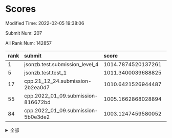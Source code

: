 # Scores

Modified Time: 2022-02-05 19:38:06

Submit Num: 207

All Rank Num: 142857

| rank |               submit               |       score        |       sigma        | pk_num |
| :--- | :--------------------------------- | :----------------- | :----------------- | :----- |
| 1    | jsonzb.test.submission_level_4     | 1014.7874520137261 | 0.8385690392612093 | 2760   |
| 5    | jsonzb.test.test_1                 | 1011.3400039688825 | 0.7791920692839089 | 2766   |
| 17   | cpp.21_12_24.submission-2b2ea0d7   | 1010.6421526944487 | 0.7732794739206232 | 2757   |
| 55   | cpp.2022_01_09.submission-816672bd | 1005.1662868028894 | 0.72560848287311   | 2763   |
| 84   | cpp.2022_01_09.submission-5b0e3de2 | 1003.1247459580052 | 0.7123613128159493 | 2764   |


<details>
<summary>全部</summary>

| rank |                 submit                 |       score        |       sigma        | pk_num |
| :--- | :------------------------------------- | :----------------- | :----------------- | :----- |
| 1    | jsonzb.test.submission_level_4         | 1014.7874520137261 | 0.8385690392612093 | 2760   |
| 2    | gobigger.level_3.submission_level_3_48 | 1011.5892587583356 | 0.764673279691653  | 2759   |
| 3    | gobigger.level_3.submission_level_3_28 | 1011.3747156671525 | 0.7420286041343966 | 2757   |
| 4    | gobigger.level_3.submission_level_3_46 | 1011.3578543255057 | 0.7855386687527979 | 2758   |
| 5    | jsonzb.test.test_1                     | 1011.3400039688825 | 0.7791920692839089 | 2766   |
| 6    | gobigger.level_3.submission_level_3_43 | 1011.2645748146016 | 0.7533602654746427 | 2758   |
| 7    | gobigger.level_3.submission_level_3_40 | 1011.1623302755771 | 0.75948358349124   | 2755   |
| 8    | gobigger.level_3.submission_level_3_36 | 1010.9681707076285 | 0.7737429036783455 | 2763   |
| 9    | gobigger.level_3.submission_level_3_20 | 1010.8747001413296 | 0.7638052181156216 | 2762   |
| 10   | gobigger.level_3.submission_level_3_30 | 1010.8690898095439 | 0.777024669107801  | 2762   |
| 11   | gobigger.level_3.submission_level_3_21 | 1010.8422070443943 | 0.7606275048178758 | 2761   |
| 12   | gobigger.level_3.submission_level_3_5  | 1010.8078453940224 | 0.7783270371210003 | 2760   |
| 13   | gobigger.level_3.submission_level_3_2  | 1010.7557652899983 | 0.7624548165643777 | 2764   |
| 14   | gobigger.level_3.submission_level_3_6  | 1010.7466981881024 | 0.7518610930678071 | 2757   |
| 15   | gobigger.level_3.submission_level_3_35 | 1010.7208767391379 | 0.7621046545150713 | 2764   |
| 16   | gobigger.level_3.submission_level_3_12 | 1010.6453081609466 | 0.759103256556247  | 2756   |
| 17   | cpp.21_12_24.submission-2b2ea0d7       | 1010.6421526944487 | 0.7732794739206232 | 2757   |
| 18   | gobigger.level_3.submission_level_3_45 | 1010.596968142721  | 0.7728195664817223 | 2761   |
| 19   | gobigger.level_3.submission_level_3_4  | 1010.54053818772   | 0.7668345857857495 | 2762   |
| 20   | gobigger.level_3.submission_level_3_25 | 1010.4836109907726 | 0.7708341576205067 | 2764   |
| 21   | gobigger.level_3.submission_level_3_39 | 1010.4834687628957 | 0.7639362829393908 | 2760   |
| 22   | gobigger.level_3.submission_level_3_1  | 1010.4687070514187 | 0.7596934141805939 | 2763   |
| 23   | gobigger.level_3.submission_level_3_42 | 1010.4331313799554 | 0.7755823903543061 | 2759   |
| 24   | gobigger.level_3.submission_level_3_17 | 1010.3492346329765 | 0.7569479787250943 | 2756   |
| 25   | gobigger.level_3.submission_level_3_0  | 1010.3052326982398 | 0.7644612773992698 | 2766   |
| 26   | gobigger.level_3.submission_level_3_38 | 1010.1181744943359 | 0.7567672456528524 | 2758   |
| 27   | gobigger.level_3.submission_level_3_37 | 1010.1154320114713 | 0.7489165273048495 | 2755   |
| 28   | gobigger.level_3.submission_level_3_41 | 1010.0633526643628 | 0.7597881916149918 | 2762   |
| 29   | gobigger.level_3.submission_level_3_18 | 1009.998552537242  | 0.7896068974761172 | 2761   |
| 30   | gobigger.level_3.submission_level_3_14 | 1009.9084529988713 | 0.7633540500281449 | 2759   |
| 31   | gobigger.level_3.submission_level_3_49 | 1009.9032686218026 | 0.7444884629977622 | 2762   |
| 32   | gobigger.level_3.submission_level_3_44 | 1009.8353589824759 | 0.7666787304894109 | 2761   |
| 33   | gobigger.level_3.submission_level_3_29 | 1009.7831845731038 | 0.7463910444011992 | 2756   |
| 34   | gobigger.level_3.submission_level_3_3  | 1009.7554918892617 | 0.7534025444501776 | 2761   |
| 35   | gobigger.level_3.submission_level_3_24 | 1009.7340891429312 | 0.7479086123893988 | 2764   |
| 36   | gobigger.level_3.submission_level_3_10 | 1009.5947457626326 | 0.7677293365498848 | 2756   |
| 37   | gobigger.level_3.submission_level_3_7  | 1009.462720680198  | 0.751502048323681  | 2758   |
| 38   | gobigger.level_3.submission_level_3_13 | 1009.4439709377949 | 0.7551025844850812 | 2758   |
| 39   | gobigger.level_3.submission_level_3_23 | 1009.3375779311788 | 0.785199197091847  | 2753   |
| 40   | gobigger.level_3.submission_level_3_19 | 1009.2976053188534 | 0.7390779516741821 | 2759   |
| 41   | gobigger.level_3.submission_level_3_11 | 1009.1451347977762 | 0.7464717284354396 | 2758   |
| 42   | gobigger.level_3.submission_level_3_34 | 1009.0107833202748 | 0.7442950322757274 | 2763   |
| 43   | gobigger.level_3.submission_level_3_27 | 1009.0067283249305 | 0.7567944657471765 | 2759   |
| 44   | gobigger.level_3.submission_level_3_8  | 1008.9596359900338 | 0.7494507322075743 | 2763   |
| 45   | gobigger.level_3.submission_level_3_16 | 1008.9428066518882 | 0.7468075747100243 | 2758   |
| 46   | gobigger.level_3.submission_level_3_22 | 1008.8411741119272 | 0.7569225593104283 | 2755   |
| 47   | gobigger.level_3.submission_level_3_47 | 1008.8115728682893 | 0.744954318773904  | 2758   |
| 48   | gobigger.level_3.submission_level_3_9  | 1008.7284334113468 | 0.7445022328433436 | 2757   |
| 49   | gobigger.level_3.submission_level_3_26 | 1008.6729170923026 | 0.7217800153789341 | 2761   |
| 50   | gobigger.level_3.submission_level_3_31 | 1008.6687383683236 | 0.7649112691254568 | 2762   |
| 51   | gobigger.level_3.submission_level_3_32 | 1008.5012850022949 | 0.7444848834488675 | 2763   |
| 52   | gobigger.level_3.submission_level_3_15 | 1008.2038233158592 | 0.7506631382299369 | 2763   |
| 53   | gobigger.level_3.submission_level_3_33 | 1008.1985066477658 | 0.7533168939773047 | 2761   |
| 54   | gobigger.level_1.submission_level_1_43 | 1005.274040683771  | 0.7298912825841012 | 2761   |
| 55   | cpp.2022_01_09.submission-816672bd     | 1005.1662868028894 | 0.72560848287311   | 2763   |
| 56   | gobigger.level_1.submission_level_1_44 | 1004.9163946792369 | 0.7277327475626935 | 2757   |
| 57   | gobigger.level_1.submission_level_1_17 | 1004.5916705458555 | 0.7147722108829959 | 2761   |
| 58   | gobigger.level_1.submission_level_1_22 | 1004.5521701733712 | 0.714739555458096  | 2765   |
| 59   | gobigger.level_1.submission_level_1_31 | 1004.5046454830101 | 0.7140885486341881 | 2763   |
| 60   | gobigger.level_1.submission_level_1_5  | 1004.4643819318845 | 0.7207921181752106 | 2761   |
| 61   | gobigger.level_1.submission_level_1_2  | 1004.1919193416657 | 0.7253057917618868 | 2767   |
| 62   | gobigger.level_1.submission_level_1_16 | 1004.1736082145605 | 0.7261918653909121 | 2761   |
| 63   | gobigger.level_1.submission_level_1_9  | 1004.0983325072804 | 0.7316284299806711 | 2759   |
| 64   | gobigger.level_1.submission_level_1_26 | 1004.0679730638329 | 0.706050446614532  | 2764   |
| 65   | gobigger.level_1.submission_level_1_34 | 1004.0205789422166 | 0.7246930915964624 | 2764   |
| 66   | gobigger.level_1.submission_level_1_28 | 1003.9305909688817 | 0.7222724643798321 | 2763   |
| 67   | gobigger.level_1.submission_level_1_14 | 1003.899559141673  | 0.7196519504952817 | 2759   |
| 68   | gobigger.level_1.submission_level_1_15 | 1003.7874770602332 | 0.7242881850522926 | 2762   |
| 69   | gobigger.level_1.submission_level_1_7  | 1003.6998978965825 | 0.7167510936214652 | 2762   |
| 70   | gobigger.level_1.submission_level_1_21 | 1003.6398989652737 | 0.7128068371729459 | 2762   |
| 71   | gobigger.level_1.submission_level_1_49 | 1003.5605122490174 | 0.7166646426819969 | 2757   |
| 72   | gobigger.level_1.submission_level_1_12 | 1003.532450459411  | 0.7200850617601311 | 2760   |
| 73   | gobigger.level_1.submission_level_1_33 | 1003.5308563697769 | 0.7039637391672758 | 2760   |
| 74   | gobigger.level_1.submission_level_1_32 | 1003.524614836144  | 0.7174130259728423 | 2756   |
| 75   | gobigger.level_1.submission_level_1_40 | 1003.4848425501914 | 0.7203911619183277 | 2763   |
| 76   | gobigger.level_1.submission_level_1_29 | 1003.4522197143436 | 0.7219651727668401 | 2758   |
| 77   | gobigger.level_1.submission_level_1_3  | 1003.3732464225111 | 0.713538578132845  | 2763   |
| 78   | gobigger.level_1.submission_level_1_1  | 1003.3551106424077 | 0.7186888128987993 | 2759   |
| 79   | gobigger.level_1.submission_level_1_47 | 1003.3022703376188 | 0.7139797199630746 | 2758   |
| 80   | gobigger.level_1.submission_level_1_45 | 1003.2599404789044 | 0.7157470466937726 | 2761   |
| 81   | gobigger.level_1.submission_level_1_35 | 1003.1715632401716 | 0.7142969407851656 | 2759   |
| 82   | gobigger.level_1.submission_level_1_18 | 1003.1391207697802 | 0.7068487668217885 | 2762   |
| 83   | gobigger.level_1.submission_level_1_11 | 1003.135375439791  | 0.7229630104966416 | 2756   |
| 84   | cpp.2022_01_09.submission-5b0e3de2     | 1003.1247459580052 | 0.7123613128159493 | 2764   |
| 85   | gobigger.level_1.submission_level_1_6  | 1003.0909986255401 | 0.7087103627737388 | 2760   |
| 86   | gobigger.level_1.submission_level_1_20 | 1003.0492131661681 | 0.7141594879420811 | 2760   |
| 87   | gobigger.level_1.submission_level_1_30 | 1003.0468750991489 | 0.7179650776236658 | 2755   |
| 88   | gobigger.level_1.submission_level_1_27 | 1003.0181726157998 | 0.7176614169185347 | 2761   |
| 89   | gobigger.level_1.submission_level_1_42 | 1003.017864856699  | 0.7251156517030963 | 2764   |
| 90   | gobigger.level_1.submission_level_1_0  | 1002.9858343558218 | 0.719833538880219  | 2759   |
| 91   | gobigger.level_1.submission_level_1_41 | 1002.9839914857836 | 0.7194278288857211 | 2761   |
| 92   | gobigger.level_1.submission_level_1_13 | 1002.850528274248  | 0.71935653627802   | 2757   |
| 93   | gobigger.level_1.submission_level_1_10 | 1002.8343588760503 | 0.7244767228887538 | 2761   |
| 94   | gobigger.level_1.submission_level_1_4  | 1002.8281565093811 | 0.7188578807537362 | 2764   |
| 95   | gobigger.level_1.submission_level_1_24 | 1002.7951620670784 | 0.7149237325809439 | 2759   |
| 96   | gobigger.level_1.submission_level_1_37 | 1002.7145387223516 | 0.7165929144840275 | 2763   |
| 97   | gobigger.level_1.submission_level_1_8  | 1002.6856527603553 | 0.7178273667766613 | 2759   |
| 98   | gobigger.level_1.submission_level_1_39 | 1002.6457431690612 | 0.7248562926372942 | 2757   |
| 99   | gobigger.level_1.submission_level_1_38 | 1002.6085290832895 | 0.7083053711009524 | 2762   |
| 100  | gobigger.level_1.submission_level_1_48 | 1002.1926580292446 | 0.7184769231427832 | 2765   |
| 101  | gobigger.level_1.submission_level_1_23 | 1002.0197374314281 | 0.716810011145457  | 2760   |
| 102  | gobigger.level_1.submission_level_1_46 | 1001.9582288564587 | 0.7150465570801127 | 2757   |
| 103  | gobigger.level_1.submission_level_1_19 | 1001.474995882741  | 0.7064126740006722 | 2758   |
| 104  | gobigger.level_1.submission_level_1_25 | 1001.4275160954534 | 0.7093657311364259 | 2760   |
| 105  | gobigger.level_1.submission_level_1_36 | 1001.2434440178508 | 0.713929270712231  | 2762   |
| 106  | gobigger.random.submission_random_9    | 997.7903824912717  | 0.6966053444470774 | 2757   |
| 107  | gobigger.random.submission_random_30   | 997.3819739612069  | 0.7049486187114332 | 2757   |
| 108  | gobigger.random.submission_random_37   | 997.3541935338739  | 0.7106813748891233 | 2761   |
| 109  | gobigger.random.submission_random_23   | 996.8688170628164  | 0.7166314907164205 | 2758   |
| 110  | gobigger.random.submission_random_46   | 996.758949830093   | 0.7198746126536466 | 2757   |
| 111  | gobigger.random.submission_random_7    | 996.5312616778382  | 0.7025382180006925 | 2764   |
| 112  | gobigger.random.submission_random_11   | 996.5154206358369  | 0.7176370306376667 | 2757   |
| 113  | gobigger.random.submission_random_32   | 996.4924536358308  | 0.701567354711474  | 2763   |
| 114  | gobigger.random.submission_random_38   | 996.449370963435   | 0.7044945893294924 | 2761   |
| 115  | gobigger.random.submission_random_18   | 996.3981065974231  | 0.7014724992686351 | 2757   |
| 116  | gobigger.random.submission_random_1    | 996.3894655092788  | 0.7071895671129959 | 2760   |
| 117  | gobigger.random.submission_random_28   | 996.3855166912691  | 0.7217232307108244 | 2756   |
| 118  | gobigger.random.submission_random_44   | 996.3731629713923  | 0.700637843858429  | 2762   |
| 119  | gobigger.random.submission_random_36   | 996.3658295076356  | 0.701026678052556  | 2760   |
| 120  | gobigger.random.submission_random_6    | 996.3103273030656  | 0.7098799064268562 | 2758   |
| 121  | gobigger.random.submission_random_15   | 996.3094884556818  | 0.7013716694530119 | 2764   |
| 122  | gobigger.random.submission_random_0    | 996.2202967390654  | 0.714992957254069  | 2762   |
| 123  | gobigger.random.submission_random_45   | 996.2001781619031  | 0.71070424990595   | 2760   |
| 124  | gobigger.random.submission_random_20   | 996.1725159169794  | 0.6977281029397313 | 2764   |
| 125  | gobigger.random.submission_random_26   | 996.1087319712196  | 0.7114450044757361 | 2763   |
| 126  | gobigger.random.submission_random_22   | 996.0787261093923  | 0.7030885566020422 | 2760   |
| 127  | gobigger.random.submission_random_25   | 996.0284559998219  | 0.7152753170880402 | 2761   |
| 128  | gobigger.random.submission_random_17   | 995.9587700422561  | 0.7068748280284259 | 2759   |
| 129  | gobigger.random.submission_random_21   | 995.9520427414423  | 0.7149180048330682 | 2759   |
| 130  | gobigger.random.submission_random_16   | 995.9051881725507  | 0.7218709970945879 | 2763   |
| 131  | gobigger.random.submission_random_27   | 995.8829972931317  | 0.7045141516417477 | 2767   |
| 132  | gobigger.random.submission_random_31   | 995.866031392229   | 0.7158058528709998 | 2767   |
| 133  | gobigger.random.submission_random_47   | 995.8437685221926  | 0.7142552521174587 | 2759   |
| 134  | gobigger.random.submission_random_14   | 995.8090189306669  | 0.7076463024805209 | 2760   |
| 135  | gobigger.random.submission_random_35   | 995.7541550459506  | 0.7154522521463209 | 2763   |
| 136  | gobigger.random.submission_random_19   | 995.7433875480997  | 0.7284755489600285 | 2766   |
| 137  | gobigger.random.submission_random_12   | 995.720412300669   | 0.7031223122643345 | 2760   |
| 138  | gobigger.random.submission_random_13   | 995.7160448257979  | 0.7061785047904999 | 2763   |
| 139  | gobigger.random.submission_random_5    | 995.6594356534845  | 0.7165355471991551 | 2765   |
| 140  | gobigger.random.submission_random_42   | 995.6275574248253  | 0.7099183788097074 | 2759   |
| 141  | gobigger.random.submission_random_41   | 995.4867803230948  | 0.7148937487528709 | 2759   |
| 142  | gobigger.random.submission_random_33   | 995.475699621395   | 0.7013289572250101 | 2758   |
| 143  | gobigger.random.submission_random_49   | 995.467568242359   | 0.700756864812845  | 2762   |
| 144  | gobigger.random.submission_random_40   | 995.4186817719805  | 0.7177608300025363 | 2764   |
| 145  | gobigger.random.submission_random_39   | 995.4167014489171  | 0.7104086101338655 | 2760   |
| 146  | gobigger.random.submission_random_3    | 995.4029483086248  | 0.716210476354473  | 2760   |
| 147  | gobigger.random.submission_random_4    | 995.3391527132043  | 0.7182674203239502 | 2756   |
| 148  | gobigger.random.submission_random_34   | 995.3230269191666  | 0.7077659337195118 | 2758   |
| 149  | gobigger.random.submission_random_48   | 995.3095326290854  | 0.704991984786029  | 2757   |
| 150  | gobigger.random.submission_random_8    | 995.1228448374409  | 0.7124256016532748 | 2762   |
| 151  | gobigger.random.submission_random_29   | 995.1004091716921  | 0.7061764529796507 | 2759   |
| 152  | gobigger.random.submission_random_2    | 995.0161944032768  | 0.7140559854313878 | 2758   |
| 153  | gobigger.random.submission_random_10   | 994.900416961918   | 0.7093134421692816 | 2758   |
| 154  | gobigger.random.submission_random_24   | 994.7064666131637  | 0.7389928883675888 | 2760   |
| 155  | gobigger.level_2.submission_level_2_46 | 994.549645771184   | 0.7243996391900906 | 2758   |
| 156  | gobigger.random.submission_random_43   | 994.3097053079432  | 0.735189653833888  | 2762   |
| 157  | gobigger.level_2.submission_level_2_14 | 994.0456764529073  | 0.7204260077173151 | 2759   |
| 158  | gobigger.level_2.submission_level_2_19 | 993.6742585489843  | 0.7508065949267408 | 2758   |
| 159  | gobigger.level_2.submission_level_2_37 | 993.6425672427251  | 0.7435401022688375 | 2762   |
| 160  | gobigger.level_2.submission_level_2_2  | 993.5020667758863  | 0.7420183195913024 | 2761   |
| 161  | gobigger.level_2.submission_level_2_42 | 993.3932516564361  | 0.7538419830195636 | 2761   |
| 162  | gobigger.level_2.submission_level_2_38 | 993.2855038648725  | 0.7325673421064837 | 2760   |
| 163  | gobigger.level_2.submission_level_2_18 | 992.9708686522733  | 0.7441872216704263 | 2764   |
| 164  | gobigger.level_2.submission_level_2_34 | 992.8425989570579  | 0.7221410693654242 | 2765   |
| 165  | gobigger.level_2.submission_level_2_22 | 992.8064053869145  | 0.7353356640069237 | 2756   |
| 166  | gobigger.level_2.submission_level_2_45 | 992.6328648315788  | 0.7415233677357017 | 2758   |
| 167  | gobigger.level_2.submission_level_2_7  | 992.5934515939381  | 0.7430307341042124 | 2762   |
| 168  | gobigger.level_2.submission_level_2_40 | 992.5591169882673  | 0.7217588791207601 | 2760   |
| 169  | gobigger.level_2.submission_level_2_35 | 992.5418052088927  | 0.7480825966248353 | 2766   |
| 170  | gobigger.level_2.submission_level_2_13 | 992.4433649932408  | 0.7445647458511737 | 2763   |
| 171  | gobigger.level_2.submission_level_2_23 | 992.441592543541   | 0.727690257825276  | 2760   |
| 172  | gobigger.level_2.submission_level_2_1  | 992.4300567655376  | 0.7350034272434535 | 2757   |
| 173  | gobigger.level_2.submission_level_2_49 | 992.3801330284206  | 0.7404840510896136 | 2764   |
| 174  | gobigger.level_2.submission_level_2_27 | 992.3579353804158  | 0.7295459166490754 | 2761   |
| 175  | gobigger.level_2.submission_level_2_30 | 992.3400293483054  | 0.7489939917250723 | 2759   |
| 176  | gobigger.level_2.submission_level_2_21 | 992.231643399383   | 0.7429225127971506 | 2763   |
| 177  | gobigger.level_2.submission_level_2_17 | 992.2044852566191  | 0.7378761152697166 | 2759   |
| 178  | gobigger.level_2.submission_level_2_12 | 992.1969805798154  | 0.7440938367614538 | 2761   |
| 179  | gobigger.level_2.submission_level_2_26 | 992.1394009110396  | 0.7458467871445602 | 2760   |
| 180  | gobigger.level_2.submission_level_2_9  | 992.114771987447   | 0.7262979481019356 | 2763   |
| 181  | gobigger.level_2.submission_level_2_6  | 992.0307801470918  | 0.7449249923053947 | 2756   |
| 182  | gobigger.level_2.submission_level_2_48 | 992.006257950778   | 0.7414520074550386 | 2759   |
| 183  | gobigger.level_2.submission_level_2_0  | 991.9909735781738  | 0.7474454589729865 | 2760   |
| 184  | gobigger.level_2.submission_level_2_29 | 991.9735450659282  | 0.7531850648656231 | 2762   |
| 185  | gobigger.level_2.submission_level_2_16 | 991.8805809954047  | 0.7444700634214614 | 2757   |
| 186  | gobigger.level_2.submission_level_2_39 | 991.8035240886495  | 0.7398693525179033 | 2766   |
| 187  | gobigger.level_2.submission_level_2_43 | 991.7880278680332  | 0.7503799097192367 | 2759   |
| 188  | gobigger.level_2.submission_level_2_8  | 991.6643360855796  | 0.7577011763540766 | 2760   |
| 189  | gobigger.level_2.submission_level_2_44 | 991.6233680809136  | 0.7337409837625397 | 2767   |
| 190  | gobigger.level_2.submission_level_2_36 | 991.4889734919172  | 0.7592738181272635 | 2760   |
| 191  | gobigger.level_2.submission_level_2_15 | 991.4114983537579  | 0.7510578148140558 | 2764   |
| 192  | gobigger.level_2.submission_level_2_41 | 991.3580277250485  | 0.7595425019791716 | 2762   |
| 193  | gobigger.level_2.submission_level_2_31 | 991.3481244793836  | 0.7573586125746996 | 2764   |
| 194  | gobigger.level_2.submission_level_2_47 | 991.2617136258275  | 0.7545588141291559 | 2762   |
| 195  | gobigger.level_2.submission_level_2_10 | 991.2182131653578  | 0.7522803539213023 | 2759   |
| 196  | gobigger.level_2.submission_level_2_20 | 991.2176126667932  | 0.7532912899443462 | 2764   |
| 197  | gobigger.level_2.submission_level_2_3  | 991.0714209765033  | 0.7537888133495795 | 2764   |
| 198  | gobigger.level_2.submission_level_2_33 | 990.9970670809435  | 0.7627140895866401 | 2761   |
| 199  | gobigger.level_2.submission_level_2_11 | 990.8950065664277  | 0.7499619590785737 | 2760   |
| 200  | gobigger.level_2.submission_level_2_4  | 990.8301764590042  | 0.76668611876598   | 2757   |
| 201  | gobigger.level_2.submission_level_2_32 | 990.7128149987309  | 0.7626676141664723 | 2759   |
| 202  | gobigger.level_2.submission_level_2_28 | 990.3992935563551  | 0.757853691006673  | 2767   |
| 203  | gobigger.level_2.submission_level_2_5  | 990.3125606136897  | 0.7626833721357604 | 2764   |
| 204  | gobigger.level_2.submission_level_2_25 | 990.1766056772066  | 0.7760366234539362 | 2760   |
| 205  | gobigger.level_2.submission_level_2_24 | 989.2993670486043  | 0.7826880294176032 | 2763   |
| 206  | gobigger.none.submission_none_0        | 977.1182724254822  | 1.3930586731118986 | 2763   |
| 207  | gobigger.none.submission_none_1        | 974.2648884870035  | 1.5152629883234612 | 2759   |

</details>